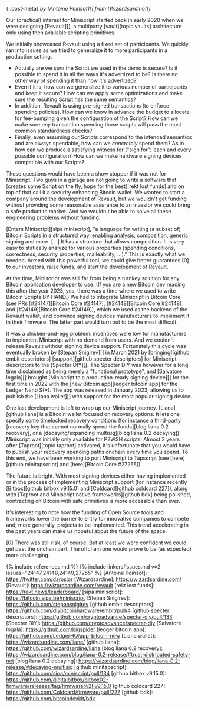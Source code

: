 {:.post-meta}
*by [Antoine Poinsot][] from [Wizardsardine][]*

Our (practical) interest for Miniscript started back in early 2020 when we were
designing [Revault][], a multiparty [vault][topic vaults] architecture only
using then available scripting primitives.

We initially showcased Revault using a fixed set of participants. We quickly ran
into issues as we tried to generalize it to more participants in a production
setting.

- Actually are we _sure_ the Script we used in the demo is secure? Is it
possible to spend it in all the ways it's advertized to be? Is there no other
way of spending it than how it's advertized?
- Even if it is, how can we generalize it to various number of participants and
keep it secure? How can we apply some optimizations and make sure the resulting
Script has the same semantics?
- In addition, Revault is using pre-signed transactions (to enforce spending
policies). How can we know in advance the budget to allocate for fee-bumping
given the configuration of the Script? How can we make sure _any_ transaction
spending those scripts will pass the most common standardness checks?
- Finally, even assuming our Scripts correspond to the intended semantics and
are always spendable, how can we _concretely_ spend them? As in how can we
produce a satisfying witness for ("sign for") each and every possible
configuration? How can we make hardware signing devices compatible with our
Scripts?

These questions would have been a show stopper if it was not for Miniscript. Two
guys in a garage are not going to write a software that [creates some Script on
the fly, hope for the best][rekt lost funds] and on top of that call it a
security enhancing Bitcoin wallet. We wanted to start a company around the
development of Revault, but we wouldn't get funding without providing some
reasonable assurance to an investor we could bring a safe product to market. And
we wouldn't be able to solve all these engineering problems without funding.

[Enters Miniscript][sipa miniscript], "a language for writing (a subset of)
Bitcoin Scripts in a structured way, enabling analysis, composition, generic
signing and more. [...] It has a structure that allows composition. It is very
easy to statically analyze for various properties (spending conditions,
correctness, security properties, malleability, ...)." This is exactly what we
needed. Armed with this powerful tool, we could give better guarantees [0] to
our investors, raise funds, and start the development of Revault.

At the time, Miniscript was still far from being a turnkey solution for any
Bitcoin application developer to use. (If you are a new Bitcoin dev reading this
after the year 2023, yes, there was a time where we used to write Bitcoin
Scripts BY HAND.) We had to integrate Miniscript in Bitcoin Core (see PRs
[#24147][Bitcoin Core #24147], [#24148][Bitcoin Core #24148] and
[#24149][Bitcoin Core #24149]), which we used as the backend of the Revault
wallet, and convince signing devices manufacturers to implement it in their
firmware. The latter part would turn out to be the most difficult.

It was a chicken-and-egg problem: incentives were low for manufacturers to
implement Miniscript with no demand from users. And we couldn't release Revault
without signing device support. Fortunately this cycle was eventually broken by
[Stepan Snigirev][] in March 2021 by [bringing][github embit descriptors]
[support][github specter descriptors] for Miniscript descriptors to the [Specter
DIY][]. The Specter DIY was however for a long time disclaimed as being merely a
"functional prototype", and [Salvatore Ingala][] brought [Miniscript to a
production-ready signing device][] for the first time in 2022 with the [new
Bitcoin app][ledger bitcoin app] for the Ledger Nano S(+). The app was released
in January 2023, allowing us to publish the [Liana wallet][] with support for
the most popular signing device.

One last development is left to wrap up our Miniscript journey. [Liana][github
liana] is a Bitcoin wallet focused on recovery options. It lets one specify some
timelocked recovery conditions (for instance a third-party [recovery key that
cannot normally spend the funds][blog liana 0.2 recovery], or a
[decaying/expanding multisig][blog liana 0.2 decaying]). Miniscript was
initially only available for P2WSH scripts. Almost 2 years after [Taproot][topic
taproot] activated, it's unfortunate that you would have to publish your
recovery spending paths onchain every time you spend. To this end, we have been
working to port Miniscript to Tapscript (see [here][github minitapscript] and
[here][Bitcoin Core #27255]).

The future is bright. With most signing devices either having implemented or in
the process of implementing Miniscript support (for instance recently
[Bitbox][github bitbox v9.15.0] and [Coldcard][github coldcard 227]), along with
[Taproot and Miniscript native frameworks][github bdk] being polished,
contracting on Bitcoin with safe primitives is more accessible than ever.

It's interesting to note how the funding of Open Source tools and frameworks
lower the barrier to entry for innovative companies to compete and, more
generally, projects to be implemented. This trend accelerating in the past years
can make us hopeful about the future of the space.

[0] There was still risk, of course. But at least we were confident we could get
past the onchain part. The offchain one would prove to be (as expected) more
challenging.

{% include references.md %}
{% include linkers/issues.md v=2 issues="24147,24148,24149,27255" %}
[Antoine Poinsot]: https://twitter.com/darosior
[Wizardsardine]: https://wizardsardine.com/
[Revault]: https://wizardsardine.com/revault
[rekt lost funds]: https://rekt.news/leaderboard/
[sipa miniscript]: https://bitcoin.sipa.be/miniscript
[Stepan Snigirev]: https://github.com/stepansnigirev
[github embit descriptors]: https://github.com/diybitcoinhardware/embit/pull/4
[github specter descriptors]: https://github.com/cryptoadvance/specter-diy/pull/133
[Specter DIY]: https://github.com/cryptoadvance/specter-diy
[Salvatore Ingala]: https://github.com/bigspider
[ledger bitcoin app]: https://github.com/LedgerHQ/app-bitcoin-new
[Liana wallet]: https://wizardsardine.com/liana/
[github liana]: https://github.com/wizardsardine/liana
[blog liana 0.2 recovery]: https://wizardsardine.com/blog/liana-0.2-release/#trust-distributed-safety-net
[blog liana 0.2 decaying]: https://wizardsardine.com/blog/liana-0.2-release/#decaying-multisig
[github minitapscript]: https://github.com/sipa/miniscript/pull/134
[github bitbox v9.15.0]: https://github.com/digitalbitbox/bitbox02-firmware/releases/tag/firmware%2Fv9.15.0
[github coldcard 227]: https://github.com/Coldcard/firmware/pull/227
[github bdk]: https://github.com/bitcoindevkit/bdk